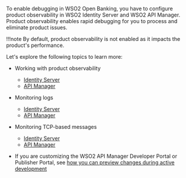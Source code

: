 To enable debugging in WSO2 Open Banking, you have to configure product observability in WSO2 Identity Server and WSO2 API 
Manager. Product observability enables rapid debugging for you to process and eliminate product issues.

!!!note
    By default, product observability is not enabled as it impacts the product's performance.

Let's explore the following topics to learn more:

- Working with product observability

    - [Identity Server](https://is.docs.wso2.com/en/5.11.0/setup/working-with-product-observability/)
    - [API Manager](https://apim.docs.wso2.com/en/4.0.0/administer/logging-and-monitoring/monitoring/working-with-observability/)

- Monitoring logs

    - [Identity Server](https://is.docs.wso2.com/en/5.11.0/setup/monitoring-logs/)
    - [API Manager](https://apim.docs.wso2.com/en/4.0.0/administer/logging-and-monitoring/logging/setting-up-logging/)
    
- Monitoring TCP-based messages
    
    - [Identity Server](https://is.docs.wso2.com/en/5.11.0/setup/monitoring-tcp-based-messages/)
    - [API Manager](https://apim.docs.wso2.com/en/4.0.0/administer/logging-and-monitoring/monitoring/monitoring-tcp-based-messages/)
    
- If you are customizing the WSO2 API Manager Developer Portal or Publisher Portal, see [how you can preview changes during active development](https://apim.docs.wso2.com/en/4.0.0/develop/customizations/advanced-ui-customization/#production-build-vs-development-build)
